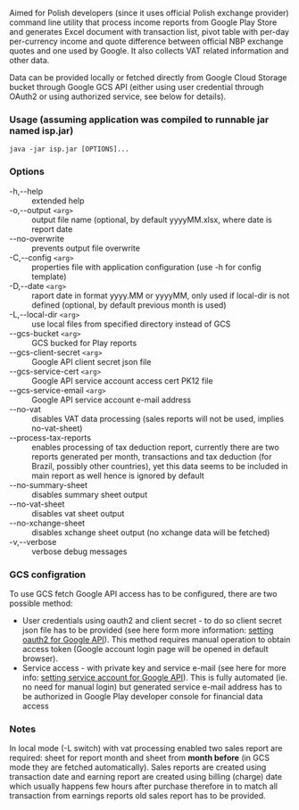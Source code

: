 Aimed for Polish developers (since it uses official Polish exchange provider) command line utility that process income reports from Google Play Store and generates Excel document with transaction list, pivot table with per-day per-currency income and quote difference between official NBP exchange quotes and one used by Google. It also collects VAT related information and other data.

Data can be provided locally or fetched directly from Google Cloud Storage bucket through Google GCS API (either using user credential through OAuth2 or using authorized service, see below for details).




### Usage (assuming application was compiled to runnable jar named isp.jar) ###

`java -jar isp.jar [OPTIONS]...`


### Options ###

<dl>
<dt>-h,--help</dt>
<dd>extended help</dd>
<dt>-o,--output <code>&lt;arg&gt;</code></dt>
<dd>output file name (optional, by default yyyyMM.xlsx, where date is report date</dd>
<dt>--no-overwrite</dt>
<dd>prevents output file overwrite</dd>
<dt>-C,--config <code>&lt;arg&gt;</code></dt>
<dd>properties file with application configuration (use -h for config template)</dd>
<dt>-D,--date <code>&lt;arg&gt;</code></dt>
<dd>raport date in format yyyy.MM or yyyyMM, only used if local-dir is not defined (optional, by default previous month is used)</dd>
<dt>-L,--local-dir <code>&lt;arg&gt;</code></dt>
<dd>use local files from specified directory instead of GCS</dd>
<dt>--gcs-bucket <code>&lt;arg&gt;</code></dt>
<dd>GCS bucked for Play reports</dd>
<dt>--gcs-client-secret <code>&lt;arg&gt;</code></dt>
<dd>Google API client secret json file</dd>
<dt>--gcs-service-cert <code>&lt;arg&gt;</code></dt>
<dd>Google API service account access cert PK12 file</dd>
<dt>--gcs-service-email <code>&lt;arg&gt;</code></dt>
<dd>Google API service account e-mail address</dd>
<dt>--no-vat</dt>
<dd>disables VAT data processing (sales reports will not be used, implies no-vat-sheet)</dd>
<dt>--process-tax-reports</dt>
<dd>enables processing of tax deduction report, currently there are two reports generated per month, transactions and tax deduction (for Brazil, possibly other countries), yet this data seems to be included in main report as well hence is ignored by default</dd>
<dt>--no-summary-sheet</dt>
<dd>disables summary sheet output</dd>
<dt>--no-vat-sheet</dt>
<dd>disables vat sheet output</dd>
<dt>--no-xchange-sheet</dt>
<dd>disables xchange sheet output (no xchange data will be fetched)</dd>
<dt>-v,--verbose</dt><dd>verbose debug messages</dd>
</dl>


### GCS configration ###

To use GCS fetch Google API access has to be configured, there are two possible method:
  * User credentials using oauth2 and client secret - to do so client secret json file has to be provided (see here form more information: [setting oauth2 for Google API](https://developers.google.com/console/help/new/#generatingoauth2)). This method requires manual operation to obtain access token (Google account login page will be opened in default browser).
  * Service access - with private key and service e-mail (see here for more info: [setting service account for Google API](https://developers.google.com/console/help/new/#serviceaccounts)). This is fully automated (ie. no need for manual login) but generated service e-mail address has to be authorized in Google Play developer console for financial data access

### Notes ###
In local mode (-L switch) with vat processing enabled two sales report are required: sheet for report month and sheet from **month before** (in GCS mode they are fetched automatically). Sales reports are created using transaction date and earning report are created using billing (charge) date which usually happens few hours after purchase therefore in to match all transaction from earnings reports old sales report has to be provided.